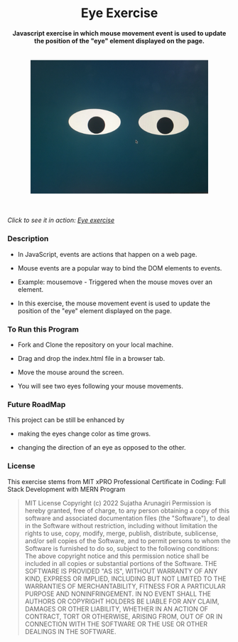 
<h1 align="center">Eye Exercise</h1>

<h4 align="center">Javascript exercise in which mouse movement event is used to update the position of the "eye" element displayed on the page.</h4>
<br>
<div align="center" id="top"> 
<img src = "./eyes.jpg" width='400'/>
</div>
<br>
<br>

*Click to see it in action: [Eye exercise](https://suja-codes.github.io/Eye-Exercise/)*

### Description 

- In JavaScript, events are actions that happen on a web page.

- Mouse events are a popular way to bind the DOM elements to events. 

- Example: mousemove - Triggered when the mouse moves over an element.

- In this exercise, the mouse movement event is used to update the position of the "eye" element displayed on the page. 


### To Run this Program

- Fork and Clone the repository on your local machine.

- Drag and drop the index.html file in a browser tab.

- Move the mouse around the screen.

- You will see two eyes following your mouse movements.



### Future RoadMap

This project can be still be enhanced by 

- making the eyes change color as time grows.

- changing the direction of an eye as opposed to the other. 

  
### License

This exercise stems from MIT xPRO Professional Certificate in Coding: Full Stack Development with MERN Program

> MIT License
> Copyright (c) 2022 Sujatha Arunagiri
> Permission is hereby granted, free of charge, to any person obtaining a copy
> of this software and associated documentation files (the "Software"), to deal
> in the Software without restriction, including without limitation the rights
> to use, copy, modify, merge, publish, distribute, sublicense, and/or sell
> copies of the Software, and to permit persons to whom the Software is
> furnished to do so, subject to the following conditions:
> The above copyright notice and this permission notice shall be included in all
> copies or substantial portions of the Software.
> THE SOFTWARE IS PROVIDED "AS IS", WITHOUT WARRANTY OF ANY KIND, EXPRESS OR
> IMPLIED, INCLUDING BUT NOT LIMITED TO THE WARRANTIES OF MERCHANTABILITY,
> FITNESS FOR A PARTICULAR PURPOSE AND NONINFRINGEMENT. IN NO EVENT SHALL THE
> AUTHORS OR COPYRIGHT HOLDERS BE LIABLE FOR ANY CLAIM, DAMAGES OR OTHER
> LIABILITY, WHETHER IN AN ACTION OF CONTRACT, TORT OR OTHERWISE, ARISING FROM,
> OUT OF OR IN CONNECTION WITH THE SOFTWARE OR THE USE OR OTHER DEALINGS IN THE
> SOFTWARE.

